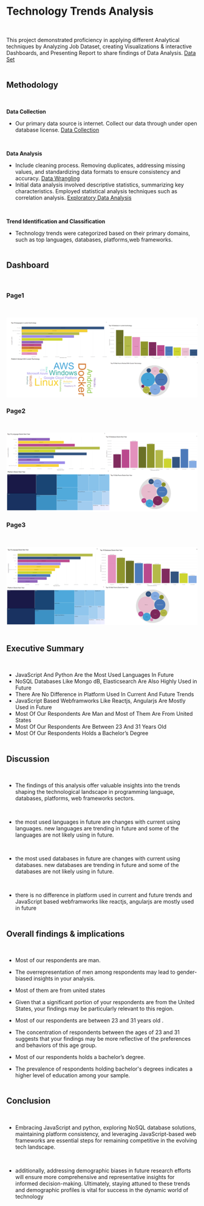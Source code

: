 # Technology Trends Analysis
<br />

This project demonstrated proficiency in applying different Analytical techniques by Analyzing Job Dataset, creating
Visualizations & interactive Dashboards, and Presenting Report to  share findings of Data Analysis.
[Data Set](https://www.kaggle.com/datasets/promptcloud/jobs-on-naukricom)
<br /><br />

## Methodology
<br />

**Data Collection**
<br />

  - Our primary data source is internet. Collect our data through under open database license.
[Data Collection](https://github.com/zaid638/IBM-Capstone-Project/tree/6689b746b651a9f6eecf241b7653ee682e45b449/Data%20Collection)
<br />

**Data Analysis**
<br />

  - Include cleaning process. Removing duplicates, addressing missing values, and standardizing data formats to ensure consistency and accuracy.
[Data Wrangling](https://github.com/zaid638/IBM-Capstone-Project/tree/809d7420f27c6f8a6f4b1e1a592dba444c1d0574/Data%20Wrangling)
  - Initial data analysis involved descriptive statistics, summarizing key characteristics. Employed statistical analysis techniques such as correlation analysis.
[Exploratory Data Analysis](https://github.com/zaid638/IBM-Capstone-Project/tree/809d7420f27c6f8a6f4b1e1a592dba444c1d0574/Exploratory%20Data%20Analysis)
<br />

**Trend Identification and Classification**
<br />

  - Technology trends were categorized based on their primary domains, such as top languages, databases, platforms,web frameworks.
<br /><br />

## Dashboard
<br />

### Page1
<br />

![D1](Dashboard/Capture1.5.PNG)
<br />
### Page2
<br />

![D2](Dashboard/Capture2.5.PNG)
<br />
### Page3
<br />

![D3](Dashboard/Capture2.6.PNG)
<br /><br />

## Executive Summary
<br />

*	JavaScript And Python Are the Most Used Languages In Future
*	NoSQL Databases Like Mongo dB, Elasticsearch Are Also Highly Used in Future
*	There Are No Difference in Platform Used In Current And Future Trends
*	JavaScript Based Webframworks Like Reactjs, Angularjs Are Mostly Used in Future
*	Most Of Our Respondents Are Man and Most of Them Are From United States
*	Most Of Our Respondents Are Between 23 And 31 Years Old
*	Most Of Our Respondents Holds a Bachelor’s Degree
<br /><br />

## Discussion
<br />

*	The findings of this analysis offer valuable insights into the trends shaping the technological landscape in programming language, databases, platforms, web frameworks sectors. 
<br />

*	the most used languages in future are changes with current using languages. new languages are trending in future and some of the languages are not likely using in future.
<br />

*	the most used databases in future are changes with current using databases. new databases are trending in future and some of the databases are not likely using in future.
<br />

* there is no difference in platform used in current and future trends and JavaScript based webframworks like reactjs, angularjs are mostly used in future
<br /><br />

## Overall findings & implications
<br />

*	Most of our respondents are man.
  - The overrepresentation of men among respondents may lead to gender-biased insights in your analysis.
*	Most of them are from united states
  -	Given that a significant portion of your respondents are from the United States, your findings may be particularly relevant to this region. 
*	Most of our respondents are between 23 and 31 years old .
  -	The concentration of respondents between the ages of 23 and 31 suggests that your findings may be more reflective of the preferences and behaviors of this age group. 
*	Most of our respondents holds a bachelor’s degree.
  -	The prevalence of respondents holding bachelor's degrees indicates a higher level of education among your sample. 
<br /><br />

## Conclusion
<br />

*	Embracing JavaScript and python, exploring NoSQL database solutions, maintaining platform consistency, and leveraging JavaScript-based web frameworks are essential steps for remaining competitive in the evolving tech landscape.
<br />

*	 additionally, addressing demographic biases in future research efforts will ensure more comprehensive and representative insights for informed decision-making. Ultimately, staying attuned to these trends and demographic profiles is vital for success in the dynamic world of technology
<br /><br /><br />








